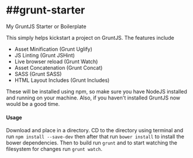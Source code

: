 ##grunt-starter
===================

My GruntJS Starter or Boilerplate

This simply helps kickstart a project on GruntJS. The features include

* Asset Minification (Grunt Uglify)
* JS Linting (Grunt JSHint)
* Live browser reload (Grunt Watch)
* Asset Concatenation (Grunt Concat)
* SASS (Grunt SASS)
* HTML Layout Includes (Grunt Includes)

These will be installed using npm, so make sure you have NodeJS installed and running on your machine. Also, if you haven't installed GruntJS now would be a good time.

#### Usage

Download and place in a directory. CD to the directory using terminal and run `npm install --save-dev` then after that run `bower install` to install the bower dependencies. Then to build run `grunt` and to start watching the filesystem for changes run `grunt watch`.
